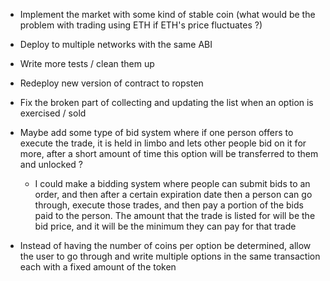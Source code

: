-   Implement the market with some kind of stable coin (what would be the problem with trading using ETH if ETH's price fluctuates ?)
-   Deploy to multiple networks with the same ABI

-   Write more tests / clean them up
-   Redeploy new version of contract to ropsten

-   Fix the broken part of collecting and updating the list when an option is exercised / sold

-   Maybe add some type of bid system where if one person offers to execute the trade, it is held in limbo and lets other people bid on it for more, after a short amount of time this option will be transferred to them and unlocked ?
    -   I could make a bidding system where people can submit bids to an order, and then after a certain expiration date then a person can go through, execute those trades, and then pay a portion of the bids paid to the person. The amount that the trade is listed for will be the bid price, and it will be the minimum they can pay for that trade

-   Instead of having the number of coins per option be determined, allow the user to go through and write multiple options in the same transaction each with a fixed amount of the token

